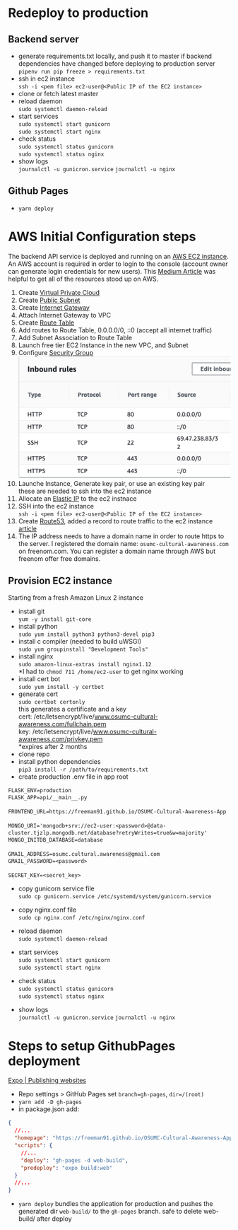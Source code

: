 # Redeploy to production

## Backend server
- generate requirements.txt locally, and push it to master if backend dependencies have changed before deploying to production server  
  `pipenv run pip freeze > requirements.txt`
- ssh in ec2 instance  
`ssh -i <pem file> ec2-user@<Public IP of the EC2 instance>`
- clone or fetch latest master
- reload daemon  
  `sudo systemctl daemon-reload` 
- start services  
  `sudo systemctl start gunicorn`  
  `sudo systemctl start nginx`
- check status  
  `sudo systemctl status gunicorn`  
  `sudo systemctl status nginx`
- show logs  
  `journalctl -u gunicron.service`
  `journalctl -u nginx` 

## Github Pages
- `yarn deploy`


# AWS Initial Configuration steps

The backend API service is deployed and running on an [AWS EC2 instance](https://docs.aws.amazon.com/AWSEC2/latest/UserGuide/concepts.html). An AWS account is required in order to login to the console (account owner can generate login credentials for new users).
This [Medium Article](https://medium.com/@shefaliaj7/hosting-react-flask-mongodb-web-application-on-aws-part-1-introduction-f49b1be79f48) was helpful to get all of the resources stood up on AWS.

1. Create [Virtual Private Cloud](https://aws.amazon.com/vpc/)
2. Create [Public Subnet](https://docs.aws.amazon.com/vpc/latest/userguide/VPC_Subnets.html)
3. Create [Internet Gateway](https://docs.aws.amazon.com/vpc/latest/userguide/VPC_Internet_Gateway.html)
4. Attach Internet Gateway to VPC
5. Create [Route Table](https://docs.aws.amazon.com/vpc/latest/userguide/VPC_Route_Tables.html)
6. Add routes to Route Table, 0.0.0.0/0, ::0 (accept all internet traffic)
7. Add Subnet Association to Route Table
8. Launch free tier EC2 Instance in the new VPC, and Subnet
9. Configure [Security Group](https://docs.aws.amazon.com/vpc/latest/userguide/VPC_SecurityGroups.html)  
  ![Inbound Rules](./images/security-group-rules.png)
10. Launche Instance, Generate key pair, or use an existing key pair  
  these are needed to ssh into the ec2 instance
11. Allocate an [Elastic IP](https://docs.aws.amazon.com/AWSEC2/latest/UserGuide/elastic-ip-addresses-eip.html) to the ec2 instnace
12. SSH into the ec2 instance  
`ssh -i <pem file> ec2-user@<Public IP of the EC2 instance>`
13. Create [Route53](https://docs.aws.amazon.com/Route53/latest/DeveloperGuide/Welcome.html), added a record to route traffic to the ec2 instance [article](https://docs.aws.amazon.com/Route53/latest/DeveloperGuide/routing-to-ec2-instance.html)
14. The IP address needs to have a domain name in order to route https to the server. I registered the domain name: `osumc-cultural-awareness.com` on freenom.com. You can register a domain name through AWS but freenom offer free domains.


## Provision EC2 instance

Starting from a fresh Amazon Linux 2 instance

- install git  
  `yum -y install git-core`
- install python  
  `sudo yum install python3 python3-devel pip3`
- install c compiler (needed to build uWSGI)  
  `sudo yum groupinstall "Development Tools" `
- install nginx  
  `sudo amazon-linux-extras install nginx1.12`  
  *I had to `chmod 711 /home/ec2-user` to get nginx working
- install cert bot  
  `sudo yum install -y certbot`
- generate cert  
  `sudo certbot certonly`  
  this generates a certificate and a key  
  cert: /etc/letsencrypt/live/www.osumc-cultural-awareness.com/fullchain.pem  
  key: /etc/letsencrypt/live/www.osumc-cultural-awareness.com/privkey.pem  
  *expires after 2 months
- clone repo
- install python dependencies  
  `pip3 install -r /path/to/requirements.txt`
- create production .env file in app root  
```
FLASK_ENV=production
FLASK_APP=api/__main__.py

FRONTEND_URL=https://freeman91.github.io/OSUMC-Cultural-Awareness-App

MONGO_URI='mongodb+srv://ec2-user:<password>@data-cluster.tjzlp.mongodb.net/database?retryWrites=true&w=majority'
MONGO_INITDB_DATABASE=database

GMAIL_ADDRESS=osumc.cultural.awareness@gmail.com
GMAIL_PASSWORD=<password>

SECRET_KEY=<secret_key>
```

- copy gunicorn service file  
  `sudo cp gunicorn.service /etc/systemd/system/gunicorn.service`
- copy nginx.conf file  
  `sudo cp nginx.conf /etc/nginx/nginx.conf`

- reload daemon  
  `sudo systemctl daemon-reload` 
- start services  
  `sudo systemctl start gunicorn`  
  `sudo systemctl start nginx`
- check status  
  `sudo systemctl status gunicorn`  
  `sudo systemctl status nginx`
- show logs  
  `journalctl -u gunicron.service`
  `journalctl -u nginx`


# Steps to setup GithubPages deployment

[Expo | Publishing websites](https://docs.expo.io/distribution/publishing-websites/)

- Repo settings > GitHub Pages set `branch=gh-pages`, `dir=/(root)`
- `yarn add -D gh-pages`
- in package.json add:

```json
{
  //...
  "homepage": "https://freeman91.github.io/OSUMC-Cultural-Awareness-App/",
  "scripts": {
    //...
    "deploy": "gh-pages -d web-build",
    "predeploy": "expo build:web"
  }
  //...
}
```

- `yarn deploy` bundles the application for production and pushes the generated dir `web-build/` to the `gh-pages` branch. safe to delete web-build/ after deploy
